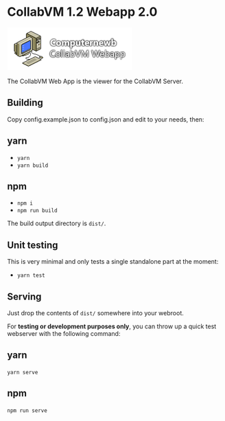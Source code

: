 # CollabVM 1.2 Webapp 2.0

![CollabVM Web App](/webapp.png)

The CollabVM Web App is the viewer for the CollabVM Server.

## Building

Copy config.example.json to config.json and edit to your needs, then:

## yarn
- `yarn`
- `yarn build`

## npm
- `npm i`
- `npm run build`

The build output directory is `dist/`.

## Unit testing

This is very minimal and only tests a single standalone part at the moment:

- `yarn test`

## Serving

Just drop the contents of `dist/` somewhere into your webroot. 

For **testing or development purposes only**, you can throw up a quick test webserver with the following command:

## yarn

`yarn serve`

## npm

`npm run serve`
